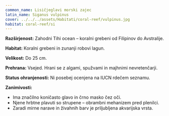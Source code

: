 ```yaml
---
common_name: Lisičjeglavi morski zajec
latin_name: Siganus vulpinus
cover: ../../../assets/Habitati/coral-reef/vulpinus.jpg
habitat: coral-reef/si
---
```

**Razširjenost:** Zahodni Tihi ocean – koralni grebeni od Filipinov do Avstralije.

**Habitat:** Koralni grebeni in zunanji robovi lagun.

**Velikost:** Do 25 cm.

**Prehrana:** Vsejed. Hrani se z algami, spužvami in majhnimi nevretenčarji.

**Status ohranjenosti:** Ni posebej ocenjena na IUCN rdečem seznamu.

**Zanimivosti:**  
- Ima značilno koničasto glavo in črno masko čez oči.  
- Njene hrbtne plavuti so strupene – obrambni mehanizem pred plenilci.  
- Zaradi mirne narave in živahnih barv je priljubljena akvarijska vrsta.
